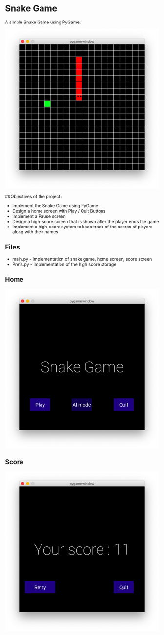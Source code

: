 # Snake Game

A simple Snake Game using PyGame. 

![alt text](https://github.com/AdityaNG/SnakeGame/blob/master/images/game1.png)

##Objectives of the project :

- Implement the Snake Game using PyGame
- Design a home screen with Play / Quit Buttons
- Implement a Pause screen
- Design a high-score screen that is shown after the player ends the game
- Implement a high-score system to keep track of the scores of players along with their names


## Files
- main.py - Implementation of snake game, home screen, score screen
- Prefs.py - Implementation of the high score storage


## Home

![alt text](https://github.com/AdityaNG/SnakeGame/blob/master/images/home.png)


## Score

![alt text](https://github.com/AdityaNG/SnakeGame/blob/master/images/score.png)

